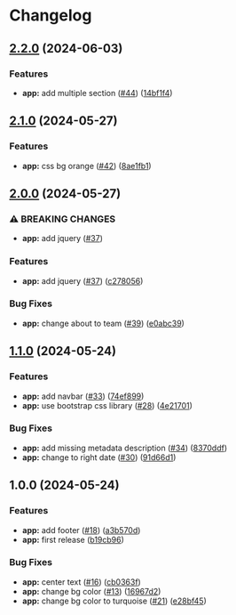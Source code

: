 # Changelog

## [2.2.0](https://github.com/zaap59/sandbox-release/compare/v2.1.0...v2.2.0) (2024-06-03)


### Features

* **app:** add multiple section ([#44](https://github.com/zaap59/sandbox-release/issues/44)) ([14bf1f4](https://github.com/zaap59/sandbox-release/commit/14bf1f4206530b5728c250a07ac4d540aedc4565))

## [2.1.0](https://github.com/zaap59/sandbox-release/compare/v2.0.0...v2.1.0) (2024-05-27)


### Features

* **app:** css bg orange ([#42](https://github.com/zaap59/sandbox-release/issues/42)) ([8ae1fb1](https://github.com/zaap59/sandbox-release/commit/8ae1fb13bf7946342fa1418fd668b6f424ffad7c))

## [2.0.0](https://github.com/zaap59/sandbox-release/compare/v1.1.0...v2.0.0) (2024-05-27)


### ⚠ BREAKING CHANGES

* **app:** add jquery ([#37](https://github.com/zaap59/sandbox-release/issues/37))

### Features

* **app:** add jquery ([#37](https://github.com/zaap59/sandbox-release/issues/37)) ([c278056](https://github.com/zaap59/sandbox-release/commit/c278056436f47dafe1b1968df90afa47e8e0cca6))


### Bug Fixes

* **app:** change about to team ([#39](https://github.com/zaap59/sandbox-release/issues/39)) ([e0abc39](https://github.com/zaap59/sandbox-release/commit/e0abc39450dead1e8aac67ca3759de92703ac2a6))

## [1.1.0](https://github.com/zaap59/sandbox-release/compare/v1.0.0...v1.1.0) (2024-05-24)


### Features

* **app:** add navbar ([#33](https://github.com/zaap59/sandbox-release/issues/33)) ([74ef899](https://github.com/zaap59/sandbox-release/commit/74ef899841e86f9834d3381aef8a4ad512c20045))
* **app:** use bootstrap css library ([#28](https://github.com/zaap59/sandbox-release/issues/28)) ([4e21701](https://github.com/zaap59/sandbox-release/commit/4e217013effe4ead09d36ac8c1975076ac29c310))


### Bug Fixes

* **app:** add missing metadata description ([#34](https://github.com/zaap59/sandbox-release/issues/34)) ([8370ddf](https://github.com/zaap59/sandbox-release/commit/8370ddf12444cd2503bb4e25bae0e16c12af061f))
* **app:** change to right date ([#30](https://github.com/zaap59/sandbox-release/issues/30)) ([91d66d1](https://github.com/zaap59/sandbox-release/commit/91d66d17f021abd60db53679632b7d3625b397d2))

## 1.0.0 (2024-05-24)


### Features

* **app:** add footer ([#18](https://github.com/zaap59/sandbox-release/issues/18)) ([a3b570d](https://github.com/zaap59/sandbox-release/commit/a3b570d8d800e76f20d4886056a40448c50ef0ea))
* **app:** first release ([b19cb96](https://github.com/zaap59/sandbox-release/commit/b19cb96a4f6962e91f81d226311ddb13e34dc55e))


### Bug Fixes

* **app:** center text ([#16](https://github.com/zaap59/sandbox-release/issues/16)) ([cb0363f](https://github.com/zaap59/sandbox-release/commit/cb0363fe091e1e809027cb8cb0f8a9994c94112d))
* **app:** change bg color ([#13](https://github.com/zaap59/sandbox-release/issues/13)) ([16967d2](https://github.com/zaap59/sandbox-release/commit/16967d24abc01f662c99a31b125df41019433c61))
* **app:** change bg color to turquoise ([#21](https://github.com/zaap59/sandbox-release/issues/21)) ([e28bf45](https://github.com/zaap59/sandbox-release/commit/e28bf453a2b0ddce0e8df80b24d8f06066a6f8b2))
